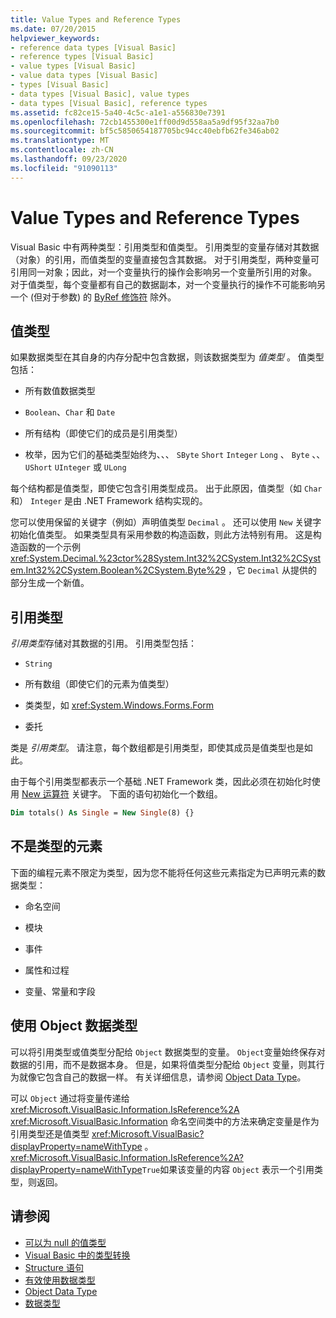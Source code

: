 ```yaml
---
title: Value Types and Reference Types
ms.date: 07/20/2015
helpviewer_keywords:
- reference data types [Visual Basic]
- reference types [Visual Basic]
- value types [Visual Basic]
- value data types [Visual Basic]
- types [Visual Basic]
- data types [Visual Basic], value types
- data types [Visual Basic], reference types
ms.assetid: fc82ce15-5a40-4c5c-a1e1-a556830e7391
ms.openlocfilehash: 72cb1455300e1ff00d9d558aa5a9df95f32aa7b0
ms.sourcegitcommit: bf5c5850654187705bc94cc40ebfb62fe346ab02
ms.translationtype: MT
ms.contentlocale: zh-CN
ms.lasthandoff: 09/23/2020
ms.locfileid: "91090113"
---
```

# <a name="value-types-and-reference-types"></a>Value Types and Reference Types

Visual Basic 中有两种类型：引用类型和值类型。 引用类型的变量存储对其数据（对象）的引用，而值类型的变量直接包含其数据。 对于引用类型，两种变量可引用同一对象；因此，对一个变量执行的操作会影响另一个变量所引用的对象。 对于值类型，每个变量都有自己的数据副本，对一个变量执行的操作不可能影响另一个 (但对于参数) 的 [ByRef 修饰符](../../../language-reference/modifiers/byref.md) 除外。
  
## <a name="value-types"></a>值类型  

 如果数据类型在其自身的内存分配中包含数据，则该数据类型为 *值类型* 。 值类型包括：  
  
- 所有数值数据类型  
  
- `Boolean`、`Char` 和 `Date`  
  
- 所有结构（即使它们的成员是引用类型）  
  
- 枚举，因为它们的基础类型始终为、、、 `SByte` `Short` `Integer` `Long` 、 `Byte` 、、 `UShort` `UInteger` 或 `ULong`  
  
 每个结构都是值类型，即使它包含引用类型成员。 出于此原因，值类型（如 `Char` 和） `Integer` 是由 .NET Framework 结构实现的。  
  
 您可以使用保留的关键字（例如）声明值类型 `Decimal` 。 还可以使用 `New` 关键字初始化值类型。 如果类型具有采用参数的构造函数，则此方法特别有用。 这是构造函数的一个示例 <xref:System.Decimal.%23ctor%28System.Int32%2CSystem.Int32%2CSystem.Int32%2CSystem.Boolean%2CSystem.Byte%29> ，它 `Decimal` 从提供的部分生成一个新值。  
  
## <a name="reference-types"></a>引用类型  

 *引用类型*存储对其数据的引用。 引用类型包括：  
  
- `String`  
  
- 所有数组（即使它们的元素为值类型）  
  
- 类类型，如 <xref:System.Windows.Forms.Form>  
  
- 委托  
  
 类是 *引用类型*。 请注意，每个数组都是引用类型，即使其成员是值类型也是如此。  
  
 由于每个引用类型都表示一个基础 .NET Framework 类，因此必须在初始化时使用 [New 运算符](../../../language-reference/operators/new-operator.md) 关键字。 下面的语句初始化一个数组。  
  
```vb  
Dim totals() As Single = New Single(8) {}  
```  
  
## <a name="elements-that-are-not-types"></a>不是类型的元素  

 下面的编程元素不限定为类型，因为您不能将任何这些元素指定为已声明元素的数据类型：  
  
- 命名空间  
  
- 模块  
  
- 事件  
  
- 属性和过程  
  
- 变量、常量和字段  
  
## <a name="working-with-the-object-data-type"></a>使用 Object 数据类型  

 可以将引用类型或值类型分配给 `Object` 数据类型的变量。 `Object`变量始终保存对数据的引用，而不是数据本身。 但是，如果将值类型分配给 `Object` 变量，则其行为就像它包含自己的数据一样。 有关详细信息，请参阅 [Object Data Type](../../../language-reference/data-types/object-data-type.md)。  
  
 可以 `Object` 通过将变量传递给 <xref:Microsoft.VisualBasic.Information.IsReference%2A> <xref:Microsoft.VisualBasic.Information> 命名空间类中的方法来确定变量是作为引用类型还是值类型 <xref:Microsoft.VisualBasic?displayProperty=nameWithType> 。 <xref:Microsoft.VisualBasic.Information.IsReference%2A?displayProperty=nameWithType>`True`如果该变量的内容 `Object` 表示一个引用类型，则返回。  
  
## <a name="see-also"></a>请参阅

- [可以为 null 的值类型](nullable-value-types.md)
- [Visual Basic 中的类型转换](type-conversions.md)
- [Structure 语句](../../../language-reference/statements/structure-statement.md)
- [有效使用数据类型](efficient-use-of-data-types.md)
- [Object Data Type](../../../language-reference/data-types/object-data-type.md)
- [数据类型](index.md)
